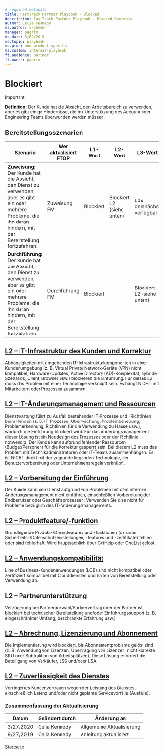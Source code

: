 ```yaml
---  
# required metadata  
title: FastTrack Partner Playbook - Blocked
description: FastTrack Partner Playbook - Blocked Overview
author: Celia Kennedy
ms.author: v-cekenn
manager: pagrim
ms.date: 5/02/2019  
ms.topic: playbook
ms.prod: non-product-specific
ms.custom: internal-playbook
ft.audience: partner
ft.owner: pagrim
---
```

# Blockiert

> [!IMPORTANT]
> **Definition:** Der Kunde hat die Absicht, den Arbeitsbereich zu verwenden, aber es gibt einige Hindernisse, die mit Unterstützung des Account oder Engineering Teams überwunden werden müssen.

## Bereitstellungsszenarien

| Szenario | Wer aktualisiert FTOP | L1-Wert | L2-Wert | L3-Wert | Dienststatus | Dienstbeteiligungsszenario | Zieldatum | Inhaber | Notizen | Nächstes Aktionsdatum | Nächste Aktion |
| -------- | ---------------- | -------- | -------- | -------- | -------------- | --------------------------- | ----------- | ----- | ----- | ---------------- | ----------------------- | 
| **Zuweisung:** Der Kunde hat die Absicht, den Dienst zu verwenden, aber es gibt ein oder mehrere Probleme, die ihn daran hindern, mit der Bereitstellung fortzufahren. | Zuweisung FM | Blockiert | ​Blockiert L2 (siehe unten) | L3s demnächst verfügbar | n.a. | \<angemessenes Szenario wählen> | n.a. | Durchführung FM | Erläuterung des Problems | Datum des ersten Gesprächs | Kick-off-Meeting |
| **Durchführung:** Der Kunde hat die Absicht, den Dienst zu verwenden, aber es gibt ein oder mehrere Probleme, die ihn daran hindern, mit der Bereitstellung fortzufahren. | Durchführung FM | Blockiert |  | ​Blockiert L2 (siehe unten) | L3s demnächst verfügbar | n.a. | \<vorheriger Wert> | Voraussichtliches Datum der Ausräumung der Hindernisse | Account Team | Erläuterung des Problems | noch festzustellen | Abhängig von L2/L3 |

## [L2 – IT-Infrastruktur des Kunden und Korrektur](l1l2l3-blocked-customer-it-infrastructure-remediation-de.md)

Abhängigkeiten mit umgebenden IT-Infrastrukturkomponenten in einer Kundenumgebung (z. B. Virtual Private Network-Geräte (VPN) nicht kompatibel, Hardware-Updates, Active Directory (AD)-Komplexität, hybride Szenarios, Client, Browser usw.) blockieren die Einführung.
Für dieses L2 muss das Problem mit einer Technologie verknüpft sein. Es hängt NICHT mit Mitarbeitern oder Prozessen zusammen.
 
## [L2 – IT-Änderungsmanagement und Ressourcen](l1l2l3-blocked-it-change-management-resourcing-de.md)

Dienstwartung führt zu Ausfall bestehender IT-Prozesse und -Richtlinien beim Kunden (z. B. IT-Prozesse, Überwachung, Problembehebung, Problemerkennung, Richtlinien für die Verwendung zu Hause usw.), wodurch die Einführung blockiert wird. Für das Änderungsmanagement dieser Lösung ist ein Neudesign des Prozesses oder der Richtlinie notwendig. Der Kunde kann aufgrund fehlender Ressourcen (Budget/Personen) für die Korrektur gesperrt sein.
Bei diesem L2 muss das Problem mit Technikadministratoren oder IT-Teams zusammenhängen. Es ist NICHT direkt mit der zugrunde liegenden Technologie, der Benutzervorbereitung oder Unternehmensregeln verknüpft.

## [L2 – Vorbereitung der Einführung](l1l2l3-blocked-adoption-readiness-de.md)

Der Kunde kann den Dienst aufgrund von Problemen mit dem internen Änderungsmanagement nicht einführen, einschließlich Vorbereitung der Endbenutzer oder Geschäftsprozessen. Verwenden Sie dies nicht für Probleme bezüglich des IT-Änderungsmanagements.

## [L2 – Produktfeature/-funktion](l1l2l3-blocked-product-feature-capability-de.md)

Grundlegende Produkt-/Dienstfeatures und -funktionen (darunter Sicherheits-/Datenschutzeinstellungen, -features und -zertifikate) fehlen oder sind fehlerhaft. Wird hauptsächlich über GetHelp oder OneList gelöst.

## [L2 – Anwendungskompatibilität](l1l2l3-blocked-app-compatibility-de.md)

Line of Business-Kundenanwendungen (LOB) sind nicht kompatibel oder zertifiziert kompatibel mit Clouddiensten und halten von Bereitstellung oder Verwendung ab.

## [L2 – Partnerunterstützung](l1l2l3-blocked-partner-engagement-de.md)

Verzögerung bei Partnerauswahl/Partnervertrag oder der Partner ist blockiert bei technischer Bereitstellung und/oder Einführungssupport (z. B. eingeschränkter Umfang, beschränkte Erfahrung usw.)

## [L2 – Abrechnung, Lizenzierung und Abonnement](l1l2l3-blocked-billing-licensing-subscription-de.md)

Die Implementierung wird blockiert, bis Abonnementprobleme gelöst sind (z. B. Anwendung von Lizenzen, Übertragung von Lizenzen, nicht korrekte SKU oder Subtraktion von Arbeitsplätzen). Diese Lösung erfordert die Beteiligung von Verkäufer, LSS und/oder LSA.
​
## [L2 – Zuverlässigkeit des Dienstes](l1l2l3-blocked-service-reliability-de.md)

Verringertes Kundenvertrauen wegen der Leistung des Dienstes, einschließlich Latenz und/oder nicht geplante Servicevorfälle (Ausfälle).

### Zusammenfassung der Aktualisierung

|Datum|Geändert durch|Änderung an|
|---------|---------------|----------------------------|
|3/27/2020| Celia Kennedy| Allgemeine Aktualisierung|
|9/27/2019| Celia Kennedy| Anleitung aktualisiert|

[Startseite](http://partner-docs.microsoft.com)
